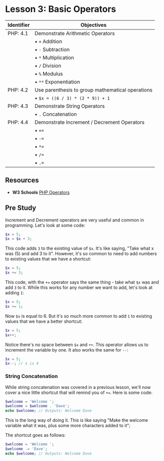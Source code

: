 # Lesson 3: Basic Operators

Identifier   | Objectives
-------------|------------
PHP: 4.1     | Demonstrate Arithmetic Operators
             | &bull; `+` Addition
             | &bull; `-` Subtraction
             | &bull; `*` Multiplication
             | &bull; `/` Division
             | &bull; `%` Modulus
             | &bull; `**` Exponentiation
PHP: 4.2     | Use parenthesis to group mathematical operations
             | &bull; `$x = ((6 / 3) * (2 * 9)) + 1`
PHP: 4.3     | Demonstrate String Operators
             | &bull; `.` Concatenation
PHP: 4.4     | Demonstrate Increment / Decrement Operators
             | &bull; `+=`
             | &bull; `-=`
             | &bull; `*=`
             | &bull; `/=`
             | &bull; `.=`

## Resources
- __W3 Schools__ [PHP Operators](http://www.w3schools.com/php/php_operators.asp)

## Pre Study

Increment and Decrement operators are very useful and common in programming. Let's look at some code:

```php
$x = 5;
$x = $x + 3;
```

This code adds `3` to the existing value of `$x`. It's like saying, "Take what x was (5) and add 3 to it". However, it's so common to need to add numbers to existing values that we have a shortcut:

```php
$x = 5;
$x += 3;
```

This code, with the `+=` operator says the same thing - take what `$x` was and add `3` to it. While this works for any number we want to add, let's look at adding `1`:

```php
$x = 5;
$x += 1;
```

Now `$x` is equal to 6. But it's so much more common to add `1` to existing values that we have a better shortcut:

```php
$x = 5;
$x++;
```

Notice there's no space between `$x` and `++`. This operator allows us to increment the variable by one. It also works the same for `--`:

```php
$x = 5;
$x--; // x is 4
```

### String Concatenation

While string concatenation was covered in a previous lesson, we'll now cover a nice little shortcut that will remind you of `+=`. Here is some code:

```php
$welcome = 'Welcome ';
$welcome = $welcome . 'Dave';
echo $welcome; // Outputs: Welcome Dave
```

This is the long way of doing it. This is like saying "Make the welcome variable what it was, plus some more characters added to it";

The shortcut goes as follows:

```php
$welcome = 'Welcome ';
$welcome .= 'Dave';
echo $welcome; // Outputs: Welcome Dave
```